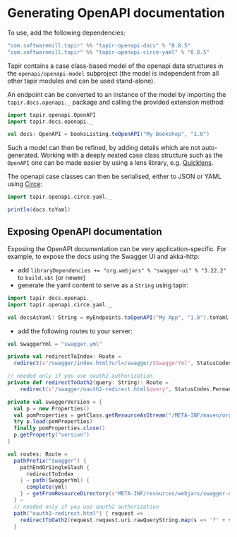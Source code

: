 # Generating OpenAPI documentation

To use, add the following dependencies:

```scala
"com.softwaremill.tapir" %% "tapir-openapi-docs" % "0.8.5"
"com.softwaremill.tapir" %% "tapir-openapi-circe-yaml" % "0.8.5"
```

Tapir contains a case class-based model of the openapi data structures in the `openapi/openapi-model` subproject (the
model is independent from all other tapir modules and can be used stand-alone).
 
An endpoint can be converted to an instance of the model by importing the `tapir.docs.openapi._` package and calling 
the provided extension method:

```scala
import tapir.openapi.OpenAPI
import tapir.docs.openapi._

val docs: OpenAPI = booksListing.toOpenAPI("My Bookshop", "1.0")
```

Such a model can then be refined, by adding details which are not auto-generated. Working with a deeply nested case 
class structure such as the `OpenAPI` one can be made easier by using a lens library, e.g. [Quicklens](https://github.com/adamw/quicklens).

The openapi case classes can then be serialised, either to JSON or YAML using [Circe](https://circe.github.io/circe/):

```scala
import tapir.openapi.circe.yaml._

println(docs.toYaml)
```

## Exposing OpenAPI documentation

Exposing the OpenAPI documentation can be very application-specific. For example, to expose the docs using the
Swagger UI and akka-http:

* add `libraryDependencies += "org.webjars" % "swagger-ui" % "3.22.2"` to `build.sbt` (or newer)
* generate the yaml content to serve as a `String` using tapir: 

```scala
import tapir.docs.openapi._
import tapir.openapi.circe.yaml._

val docsAsYaml: String = myEndpoints.toOpenAPI("My App", "1.0").toYaml
```

* add the following routes to your server:

```scala
val SwaggerYml = "swagger.yml"

private val redirectToIndex: Route =
  redirect(s"/swagger/index.html?url=/swagger/$SwaggerYml", StatusCodes.PermanentRedirect) 

// needed only if you use oauth2 authorization
private def redirectToOath2(query: String): Route =
    redirect(s"/swagger/oauth2-redirect.html$query", StatusCodes.PermanentRedirect)

private val swaggerVersion = {
  val p = new Properties()
  val pomProperties = getClass.getResourceAsStream("/META-INF/maven/org.webjars/swagger-ui/pom.properties")
  try p.load(pomProperties)
  finally pomProperties.close()
  p.getProperty("version")
}

val routes: Route =   
  pathPrefix("swagger") {
    pathEndOrSingleSlash {
      redirectToIndex
    } ~ path(SwaggerYml) {
      complete(yml)
    } ~ getFromResourceDirectory(s"META-INF/resources/webjars/swagger-ui/$swaggerVersion/")
  } ~
  // needed only if you use oauth2 authorization
  path("oauth2-redirect.html") { request => 
    redirectToOath2(request.request.uri.rawQueryString.map(s => '?' + s).getOrElse(""))(request)
  }
```
